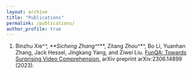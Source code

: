```yaml
---
layout: archive
title: "Publications"
permalink: /publications/
author_profile: true
---
```


1. Binzhu Xie^*^, **Sicheng Zhang^*^**, Zitang Zhou^*^, Bo Li, Yuanhan Zhang, Jack Hessel, Jingkang Yang, and Ziwei Liu. [FunQA: Towards Surprising Video Comprehension.](https://arxiv.org/pdf/2306.14899) arXiv preprint arXiv:2306.14899 (2023).
